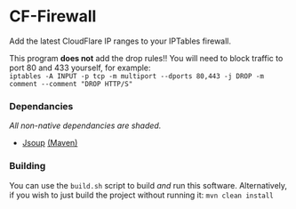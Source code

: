 # CF-Firewall

Add the latest CloudFlare IP ranges to your IPTables firewall.

This program <b>does not</b> add the drop rules!! You will need to block traffic to port 80 and 433 yourself, for example:<br>
`iptables -A INPUT -p tcp -m multiport --dports 80,443 -j DROP -m comment --comment "DROP HTTP/S"`

### Dependancies

<i>All non-native dependancies are shaded.</i>

* [Jsoup](https://jsoup.org/) [(Maven)](https://mvnrepository.com/artifact/org.jsoup/jsoup/1.8.3)

### Building

You can use the `build.sh` script to build <i>and</i> run this software. Alternatively, if you wish to just build the project without running it: `mvn clean install`
